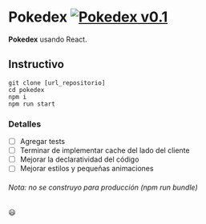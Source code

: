# Pokedex [![Pokedex v0.1](https://img.shields.io/badge/Pokedex%20-v0.1-brightgreen.svg?style=flat)](http://www.ted.com/talks/simon_sinek_how_great_leaders_inspire_action)
**Pokedex** usando React.

## Instructivo
```
git clone [url_repositorio]
cd pokedex
npm i
npm run start
```

### Detalles
- [ ] Agregar tests
- [ ] Terminar de implementar cache del lado del cliente
- [ ] Mejorar la declaratividad del código
- [ ] Mejorar estilos y pequeñas animaciones

###### Nota: no se construyo para producción (npm run bundle)

:smiley:
